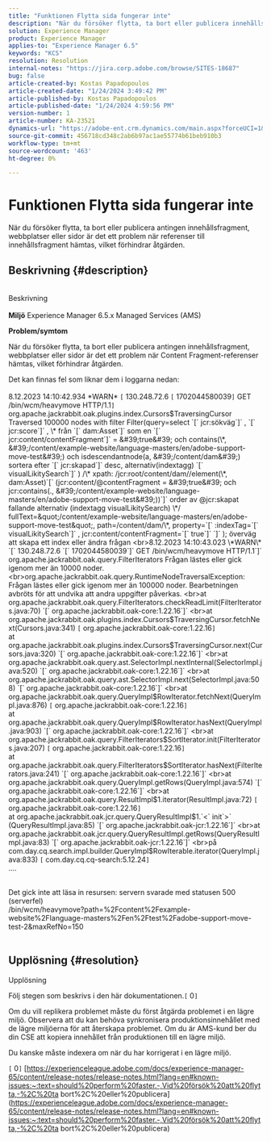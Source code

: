 ```yaml
---
title: "Funktionen Flytta sida fungerar inte"
description: "När du försöker flytta, ta bort eller publicera innehållsfragment, webbplatser eller sidor uppstår ett problem när referenser till innehållsfragment hämtas"
solution: Experience Manager
product: Experience Manager
applies-to: "Experience Manager 6.5"
keywords: "KCS"
resolution: Resolution
internal-notes: "https://jira.corp.adobe.com/browse/SITES-18687"
bug: false
article-created-by: Kostas Papadopoulos
article-created-date: "1/24/2024 3:49:42 PM"
article-published-by: Kostas Papadopoulos
article-published-date: "1/24/2024 4:59:56 PM"
version-number: 1
article-number: KA-23521
dynamics-url: "https://adobe-ent.crm.dynamics.com/main.aspx?forceUCI=1&pagetype=entityrecord&etn=knowledgearticle&id=050adb2c-d0ba-ee11-a569-6045bd006c82"
source-git-commit: 456718cd348c2ab6b97ac1ae55774b61beb910b3
workflow-type: tm+mt
source-wordcount: '463'
ht-degree: 0%

---
```


# Funktionen Flytta sida fungerar inte


När du försöker flytta, ta bort eller publicera antingen innehållsfragment, webbplatser eller sidor är det ett problem när referenser till innehållsfragment hämtas, vilket förhindrar åtgärden.

## Beskrivning {#description}

<br>Beskrivning<br><br>
<b>Miljö</b>
Experience Manager 6.5.x Managed Services (AMS)



<b>Problem/symtom</b>

När du försöker flytta, ta bort eller publicera antingen innehållsfragment, webbplatser eller sidor är det ett problem när Content Fragment-referenser hämtas, vilket förhindrar åtgärden.



Det kan finnas fel som liknar dem i loggarna nedan:
<br><br>8.12.2023 14:10:42.934 \*WARN\* `[` 130.248.72.6 `[` 1702044580039`]`  GET /bin/wcm/heavymove HTTP/1.1`]`  org.apache.jackrabbit.oak.plugins.index.Cursors$TraversingCursor Traversed 100000 nodes with filter Filter(query=select `[` jcr:sökväg`]` , `[` jcr:score`]` , \* från `[` dam:Asset`]`  som en `[` jcr:content/contentFragment`]`  = &#39;true&#39; och contains(\*, &#39;/content/example-website/language-masters/en/adobe-support-move-test&#39;) och isdescendantnode(a, &#39;/content/dam&#39;) sortera efter `[` jcr:skapad`]`  desc, alternativ(indextagg) `[` visualLikitySearch`]` ) /\* xpath: /jcr:root/content/dam//element(\*, dam:Asset)`[` (jcr:content/@contentFragment = &#39;true&#39; och jcr:contains(., &#39;/content/example-website/language-masters/en/adobe-support-move-test&#39;))`]`  order av @jcr:skapat fallande alternativ (indextagg visualLikitySearch) \*/ fullText=&quot;/content/example-website/language-masters/en/adobe-support-move-test&quot;, path=/content/dam/\*, property=`[` :indexTag=`[` visualLikitySearch`]` , jcr:content/contentFragment=`[` true`]` `]` ); överväg att skapa ett index eller ändra frågan
<br>8.12.2023 14:10:43.023 \*WARN\* `[` 130.248.72.6 `[` 1702044580039`]`  GET /bin/wcm/heavymove HTTP/1.1`]`  org.apache.jackrabbit.oak.query.FilterIterators Frågan lästes eller gick igenom mer än 10000 noder.
<br>org.apache.jackrabbit.oak.query.RuntimeNodeTraversalException: Frågan lästes eller gick igenom mer än 100000 noder. Bearbetningen avbröts för att undvika att andra uppgifter påverkas.
<br>at org.apache.jackrabbit.oak.query.FilterIterators.checkReadLimit(FilterIterators.java:70) `[` org.apache.jackrabbit.oak-core:1.22.16`]`
<br>at org.apache.jackrabbit.oak.plugins.index.Cursors$TraversingCursor.fetchNext(Cursors.java:341) `[` org.apache.jackrabbit.oak-core:1.22.16`]`
<br>at org.apache.jackrabbit.oak.plugins.index.Cursors$TraversingCursor.next(Cursors.java:320) `[` org.apache.jackrabbit.oak-core:1.22.16`]`
<br>at org.apache.jackrabbit.oak.query.ast.SelectorImpl.nextInternal(SelectorImpl.java:520) `[` org.apache.jackrabbit.oak-core:1.22.16`]`
<br>at org.apache.jackrabbit.oak.query.ast.SelectorImpl.next(SelectorImpl.java:508) `[` org.apache.jackrabbit.oak-core:1.22.16`]`
<br>at org.apache.jackrabbit.oak.query.QueryImpl$RowIterator.fetchNext(QueryImpl.java:876) `[` org.apache.jackrabbit.oak-core:1.22.16`]`
<br>at org.apache.jackrabbit.oak.query.QueryImpl$RowIterator.hasNext(QueryImpl.java:903) `[` org.apache.jackrabbit.oak-core:1.22.16`]`
<br>at org.apache.jackrabbit.oak.query.FilterIterators$SortIterator.init(FilterIterators.java:207) `[` org.apache.jackrabbit.oak-core:1.22.16`]`
<br>at org.apache.jackrabbit.oak.query.FilterIterators$SortIterator.hasNext(FilterIterators.java:241) `[` org.apache.jackrabbit.oak-core:1.22.16`]`
<br>at org.apache.jackrabbit.oak.query.QueryImpl.getRows(QueryImpl.java:574) `[` org.apache.jackrabbit.oak-core:1.22.16`]`
<br>at org.apache.jackrabbit.oak.query.ResultImpl$1.iterator(ResultImpl.java:72) `[` org.apache.jackrabbit.oak-core:1.22.16`]`
<br>at org.apache.jackrabbit.oak.jcr.query.QueryResultImpl$1.`<` init`>` (QueryResultImpl.java:85) `[` org.apache.jackrabbit.oak-jcr:1.22.16`]`
<br>at org.apache.jackrabbit.oak.jcr.query.QueryResultImpl.getRows(QueryResultImpl.java:83) `[` org.apache.jackrabbit.oak-jcr:1.22.16`]`
<br>på com.day.cq.search.impl.builder.QueryImpl$RowIterable.iterator(QueryImpl.java:833) `[` com.day.cq.cq-search:5.12.24`]`
<br>....


<br>Det gick inte att läsa in resursen: servern svarade med statusen 500 (serverfel)
<br>/bin/wcm/heavymove?path=%2Fcontent%2Fexample-website%2Flanguage-masters%2Fen%2Ftest%2Fadobe-support-move-test-2&amp;maxRefNo=150<br><br>



## Upplösning {#resolution}

Upplösning<br>


Följ stegen som beskrivs i den här dokumentationen.`[` 0`]`

Om du vill replikera problemet måste du först åtgärda problemet i en lägre miljö. Observera att du kan behöva synkronisera produktionsinnehållet med de lägre miljöerna för att återskapa problemet. Om du är AMS-kund ber du din CSE att kopiera innehållet från produktionen till en lägre miljö.

Du kanske måste indexera om när du har korrigerat i en lägre miljö.

`[` 0`]`
[https://experienceleague.adobe.com/docs/experience-manager-65/content/release-notes/release-notes.html?lang=en#known-issues:~:text=should%20perform%20faster.-,Vid%20försök%20att%20flytta,-%2C%20ta bort%2C%20eller%20publicera](https://experienceleague.adobe.com/docs/experience-manager-65/content/release-notes/release-notes.html?lang=en#known-issues:~:text=should%20perform%20faster.-,Vid%20försök%20att%20flytta,-%2C%20ta bort%2C%20eller%20publicera)
